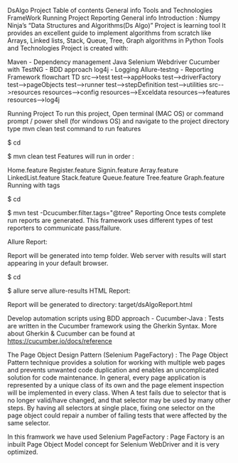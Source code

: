 DsAlgo Project
Table of contents
General info
Tools and Technologies
FrameWork
Running Project
Reporting
General info
Introduction : Numpy Ninja’s “Data Structures and Algorithms(Ds Algo)” Project is learning tool It provides an excellent guide to implement algorithms from scratch like Arrays, Linked lists, Stack, Queue, Tree, Graph algorithms in Python
Tools and Technologies
Project is created with:

Maven - Dependency management
Java
Selenium Webdriver
Cucumber with TestNG - BDD approach
log4j - Logging
Allure-testng - Reporting
Framework
flowchart TD
    src-->test
    test-->appHooks
    test-->driverFactory
    test-->pageObjects
    test-->runner
    test-->stepDefinition
    test-->utilities
    src-->resources
    resources-->config
    resources-->Exceldata
    resources-->features
    resources-->log4j


Running Project
To run this project, Open terminal (MAC OS) or command prompt / power shell (for windows OS) and navigate to the project directory type mvn clean test command to run features

$ cd <Project Directory>

$ mvn clean test
Features will run in order :

Home.feature
Register.feature
Signin.feature
Array.feature
LinkedList.feature
Stack.feature
Queue.feature
Tree.feature
Graph.feature
Running with tags

$ cd <Project Directory>

$ mvn test -Dcucumber.filter.tags="@tree"
Reporting
Once tests complete run reports are generated. This framework uses different types of test reporters to communicate pass/failure.

Allure Report:

Report will be generated into temp folder. Web server with results will start appearing in your default browser.

$ cd <Project Directory>

$ allure serve allure-results
HTML Report:

Report will be generated tо directory: target/dsAlgoReport.html

Develop automation scripts using BDD approach - Cucumber-Java :
Tests are written in the Cucumber framework using the Gherkin Syntax. More about Gherkin & Cucumber can be found at https://cucumber.io/docs/reference

The Page Object Design Pattern (Selenium PageFactory) :
The Page Object Pattern technique provides a solution for working with multiple web pages and prevents unwanted code duplication and enables an uncomplicated solution for code maintenance. In general, every page application is represented by a unique class of its own and the page element inspection will be implemented in every class. When A test fails due to selector that is no longer valid/have changed, and that selector may be used by many other steps. By having all selectors at single place, fixing one selector on the page object could repair a number of failing tests that were affected by the same selector.

In this framwork we have used Selenium PageFactory : Page Factory is an inbuilt Page Object Model concept for Selenium WebDriver and it is very optimized.
